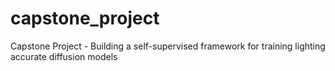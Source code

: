 # capstone_project
Capstone Project - Building a self-supervised framework for training lighting accurate diffusion models
